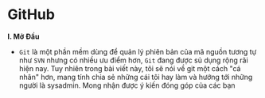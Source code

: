 # GitHub
**I. Mở Đầu** 
- `Git` là một phần mềm dùng để quản lý phiên bản của mã nguồn tương tự như `SVN` nhưng có nhiều ưu điểm hơn, `Git` đang được sủ dụng rộng rãi hiện nay. Tuy nhiên trong bài viết này, tôi sẽ nói về git một cách "cá nhân" hơn, mang tính chia sẻ những cái tôi hay làm và hướng tới những người là sysadmin. Mong nhận được ý kiến đóng góp của các bạn
<!--stackedit_data:
eyJoaXN0b3J5IjpbMjg1MDAzNDA1LDEzNjM4MzU2MDNdfQ==
-->